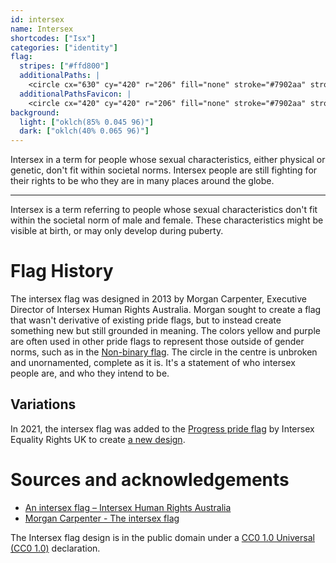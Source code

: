 ```yaml
---
id: intersex
name: Intersex
shortcodes: ["Isx"]
categories: ["identity"]
flag:
  stripes: ["#ffd800"]
  additionalPaths: |
    <circle cx="630" cy="420" r="206" fill="none" stroke="#7902aa" stroke-width="70"/>
  additionalPathsFavicon: |
    <circle cx="420" cy="420" r="206" fill="none" stroke="#7902aa" stroke-width="70"/>
background:
  light: ["oklch(85% 0.045 96)"]
  dark: ["oklch(40% 0.065 96)"]
---
```


Intersex in a term for people whose sexual characteristics, either physical or
genetic, don't fit within societal norms. Intersex people are still fighting for
their rights to be who they are in many places around the globe.

---

Intersex is a term referring to people whose sexual characteristics don't fit
within the societal norm of male and female. These characteristics might be
visible at birth, or may only develop during puberty.

# Flag History

The intersex flag was designed in 2013 by Morgan Carpenter, Executive Director
of Intersex Human Rights Australia. Morgan sought to create a flag that wasn't
derivative of existing pride flags, but to instead create something new but
still grounded in meaning. The colors yellow and purple are often used in other
pride flags to represent those outside of gender norms, such as in the
[Non-binary flag](./nonbinary). The circle in the centre is unbroken and
unornamented, complete as it is. It's a statement of who intersex people are,
and who they intend to be.

## Variations

In 2021, the intersex flag was added to the [Progress pride flag](./progress) by
Intersex Equality Rights UK to create [a new design](./progress-intersex).

# Sources and acknowledgements

- [An intersex flag – Intersex Human Rights Australia](https://ihra.org.au/22773/an-intersex-flag/)
- [Morgan Carpenter - The intersex flag](https://morgancarpenter.com/intersex-flag/)

The Intersex flag design is in the public domain under a
[CC0 1.0 Universal (CC0 1.0)](https://creativecommons.org/publicdomain/zero/1.0/deed.en)
declaration.
